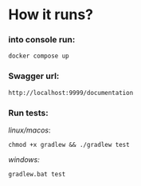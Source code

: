 # How it runs?

### into console run:

    docker compose up

### Swagger url:

    http://localhost:9999/documentation

### Run tests:

*linux/macos*:

    chmod +x gradlew && ./gradlew test

*windows:*

    gradlew.bat test
